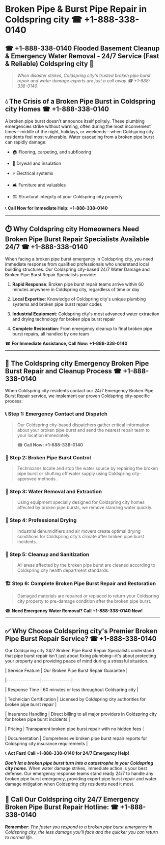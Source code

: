 # Broken Pipe & Burst Pipe Repair in Coldspring city ☎ +1-888-338-0140  
## ☎ +1-888-338-0140 Flooded Basement Cleanup & Emergency Water Removal - 24/7 Service (Fast & Reliable) Coldspring city 🚨  

> *When disaster strikes, Coldspring city's trusted broken pipe burst repair and water damage experts are just a call away ☎ +1-888-338-0140*  

## 💧 The Crisis of a Broken Pipe Burst in Coldspring city Homes ☎ +1-888-338-0140  

A broken pipe burst doesn't announce itself politely. These plumbing emergencies strike without warning, often during the most inconvenient times—middle of the night, holidays, or weekends—when Coldspring city residents feel most vulnerable. Water cascading from a broken pipe burst can rapidly damage:  

* 🏠 Flooring, carpeting, and subflooring  
* 🧱 Drywall and insulation  
* ⚡ Electrical systems  
* 🛋️ Furniture and valuables  
* 🏗️ Structural integrity of your Coldspring city property  

📞 **Call Now for Immediate Help: +1-888-338-0140**  

---  

## ⏱️ Why Coldspring city Homeowners Need Broken Pipe Burst Repair Specialists Available 24/7 ☎ +1-888-338-0140  

When facing a broken pipe burst emergency in Coldspring city, you need immediate response from qualified professionals who understand local building structures. Our Coldspring city-based 24/7 Water Damage and Broken Pipe Burst Repair Specialists provide:  

1. **Rapid Response**: Broken pipe burst repair teams arrive within 60 minutes anywhere in Coldspring city, regardless of time or day  
2. **Local Expertise**: Knowledge of Coldspring city's unique plumbing systems and broken pipe burst repair codes  
3. **Industrial Equipment**: Coldspring city's most advanced water extraction and drying technology for broken pipe burst repair  
4. **Complete Restoration**: From emergency cleanup to final broken pipe burst repairs, all handled by one team  

☎ **For Immediate Assistance, Call Now: +1-888-338-0140**  

---  

## 🔧 The Coldspring city Emergency Broken Pipe Burst Repair and Cleanup Process ☎ +1-888-338-0140  

When Coldspring city residents contact our 24/7 Emergency Broken Pipe Burst Repair service, we implement our proven Coldspring city-specific process:  

### 📞 Step 1: Emergency Contact and Dispatch  
> Our Coldspring city-based dispatchers gather critical information about your broken pipe burst and send the nearest repair team to your location immediately.  
> ☎ **Call Now: +1-888-338-0140**  

### 🚿 Step 2: Broken Pipe Burst Control  
> Technicians locate and stop the water source by repairing the broken pipe burst or shutting off water supply using Coldspring city-approved methods.  

### 🌊 Step 3: Water Removal and Extraction  
> Using equipment specially designed for Coldspring city homes affected by broken pipe bursts, we remove standing water quickly.  

### 💨 Step 4: Professional Drying  
> Industrial dehumidifiers and air movers create optimal drying conditions for Coldspring city's climate after broken pipe burst incidents.  

### 🧼 Step 5: Cleanup and Sanitization  
> All areas affected by the broken pipe burst are cleaned according to Coldspring city health department standards.  

### 🏗️ Step 6: Complete Broken Pipe Burst Repair and Restoration  
> Damaged materials are repaired or replaced to return your Coldspring city property to pre-damage condition after the broken pipe burst.  

☎ **Need Emergency Water Removal? Call +1-888-338-0140 Now!**  

---  

## ✅ Why Choose Coldspring city's Premier Broken Pipe Burst Repair Service? ☎ +1-888-338-0140  

Our Coldspring city 24/7 Broken Pipe Burst Repair Specialists understand that pipe burst repair isn't just about fixing plumbing—it's about protecting your property and providing peace of mind during a stressful situation.  

| Service Feature | Our Broken Pipe Burst Repair Guarantee |  
|-----------------|---------------|  
| Response Time | 60 minutes or less throughout Coldspring city |  
| Technician Certification | Licensed by Coldspring city authorities for broken pipe burst repair |  
| Insurance Handling | Direct billing to all major providers in Coldspring city for broken pipe burst incidents |  
| Pricing | Transparent broken pipe burst repair with no hidden fees |  
| Documentation | Comprehensive broken pipe burst repair reports for Coldspring city insurance requirements |  

📞 **Act Fast! Call +1-888-338-0140 for 24/7 Emergency Help!**  

***Don't let a broken pipe burst turn into a catastrophe in your Coldspring city home.*** When water damage strikes, immediate action is your best defense. Our emergency response teams stand ready 24/7 to handle any broken pipe burst emergency, providing expert pipe burst repair and water damage mitigation when Coldspring city residents need it most.  

## 📱 Call Our Coldspring city 24/7 Emergency Broken Pipe Burst Repair Hotline: ☎ +1-888-338-0140  

**Remember**: *The faster you respond to a broken pipe burst emergency in Coldspring city, the less damage you'll face and the quicker you can return to normal life.*